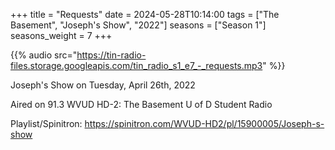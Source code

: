 +++
title = "Requests"
date = 2024-05-28T10:14:00
tags = ["The Basement", "Joseph's Show", "2022"]
seasons = ["Season 1"]
seasons_weight = 7
+++

{{% audio src="https://tin-radio-files.storage.googleapis.com/tin_radio_s1_e7_-_requests.mp3" %}}

Joseph's Show on Tuesday, April 26th, 2022

Aired on 91.3 WVUD HD-2: The Basement U of D Student Radio

Playlist/Spinitron: https://spinitron.com/WVUD-HD2/pl/15900005/Joseph-s-show

